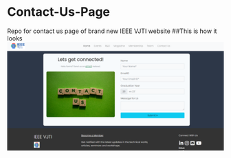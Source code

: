 # Contact-Us-Page
Repo for contact us page of brand new IEEE VJTI website
##This is how it looks
<img src="2021-08-11(1).png">
